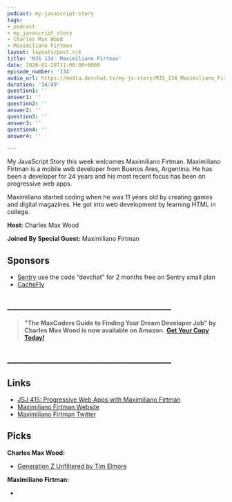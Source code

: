 ```yaml
---
podcast: my-javascript-story
tags:
- podcast
- my_javascript_story
- Charles Max Wood
- Maximiliano Firtman
layout: layouts/post.njk
title: 'MJS 134: Maximiliano Firtman'
date: 2020-01-28T11:00:00+0000
episode_number: '134'
audio_url: https://media.devchat.tv/my-js-story/MJS_134_Maximiliano_Firtman.mp3
duration: '34:49'
question1: ''
answer1: ''
question2: ''
answer2: ''
question3: ''
answer3: ''
question4: ''
answer4: ''

---
```

My JavaScript Story this week welcomes Maximiliano Firtman. Maximiliano Firtman is a mobile web developer from Buenos Ares, Argentina. He has been a developer for 24 years and his most recent focus has been on progressive web apps.

Maximiliano started coding when he was 11 years old by creating games and digital magazines. He got into web development by learning HTML in college. 

**Host:** Charles Max Wood

**Joined By Special Guest:** Maximiliano Firtman

## Sponsors

* [Sentry](https://sentry.io/) use the code “devchat” for 2 months free on Sentry small plan
* [CacheFly](https://www.cachefly.com/)

## **______________________________________**

> **"The MaxCoders Guide to Finding Your Dream Developer Job" by Charles Max Wood is now available on Amazon.** [**Get Your Copy Today!**](https://www.amazon.com/gp/product/B081MBL5C9/ref=as_li_ss_tl?ie=UTF8&linkCode=sl1&tag=devchattv-20&linkId=9d61363241636e2546ef46abba198746&language=en_US)

## **______________________________________**

> 

## Links

* [JSJ 415: Progressive Web Apps with Maximiliano Firtman](https://devchat.tv/js-jabber/jsj-415-progressive-web-apps-with-maximiliano-firtman/)
*  [Maximiliano Firtman Website](https://firt.mobi/books)
* [Maximiliano Firtman Twitter](https://twitter.com/firt)

## Picks

**Charles Max Wood:**

* [Generation Z Unfiltered by Tim Elmore](https://www.amazon.com/Generation-Unfiltered-Challenges-Anxious-Population/dp/1732070342)

**Maximiliano Firtman:**

* 